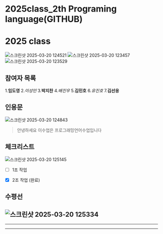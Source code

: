 # 2025class_2th Programing language(GITHUB)

# 2025 class 
![스크린샷 2025-03-20 124521](https://github.com/user-attachments/assets/07d4d762-4d95-4fbb-b821-a1483111d4a0)
![스크린샷 2025-03-20 123457](https://github.com/user-attachments/assets/eed166e2-8ff3-455d-bf42-e3d53aa32a08)
![스크린샷 2025-03-20 123529](https://github.com/user-attachments/assets/247797fa-36d6-4017-ae03-074ea7f7f86b)

## 참여자 목록
1.**임도영**
2._이성민_
3.**박지찬**
4._배진우_
5.**김민호**
6._유진호_
7.**김선응**

## 인용문
![스크린샷 2025-03-20 124843](https://github.com/user-attachments/assets/613a36fd-3350-4830-8b6f-9f3eaf65e733)


>안녕하세요 이수업은 프로그래밍언어수업입니다


## 체크리스트
![스크린샷 2025-03-20 125145](https://github.com/user-attachments/assets/e175de90-95f0-40e7-bcf0-e18b08ff9654)
-[ ] 1조 작업 
-[X] 2조 작업 (완료)


## 수평선
![스크린샷 2025-03-20 125334](https://github.com/user-attachments/assets/a650265e-0cc2-4416-a2de-f76fed62988c)
-----------------------------------------
**************************************************
_______________________________________________
